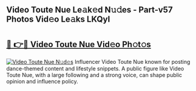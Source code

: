 ## Video Toute Nue Le𝚊k𝚎d N𝚞𝚍es - Part-v57 Photos Vid𝚎o Le𝚊ks LKQyI

# <h2><a href="http://fb8ljp.evod.top/?m=Video+Toute+Nue">🔗 👉🔴 Video Toute Nue Vid𝚎o Ph𝚘t𝚘s</a></h2>

[![Video Toute Nue N𝚞d𝚎s](https://i.imgur.com/8V9OHl7.gif)](http://fb8ljp.evod.top/?m=Video+Toute+Nue)
Influencer Video Toute Nue known for posting dance-themed content and lifestyle snippets. A public figure like Video Toute Nue, with a large following and a strong voice, can shape public opinion and influence policy. 
